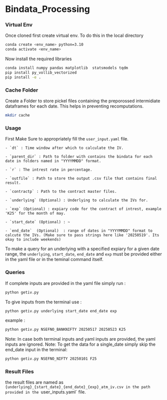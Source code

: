 # Bindata_Processing

### Virtual Env 
Once cloned first create virtual env. To do this in the local directory 
```bash 
conda create <env_name> python=3.10
conda activate <env_name> 
```

Now install the required libraries 
```bash
conda install numpy pandas matplotlib  statsmodels tqdm 
pip install py_vollib_vectorized
pip install -e . 
```

### Cache Folder 

Create a Folder to store pickel files containing the preporossed intermidiate dataframes for each date. This helps in preventing recomputations.
```bash
mkdir cache 
```

### Usage 

First Make Sure to appropriately fill the `user_input.yaml` file. 

	- `dt` : Time window after which to calculate the IV. 

	- `parent_dir` : Path to folder with contains the bindata for each date in folders named in "YYYYMMDD" format. 

	- `r` : The intrest rate in percentage. 

	- `outfile` : Path to store the output .csv file that contains final result. 

	- `contractp` : Path to the contract master files. 

	- `underlying` (Optional) : Underlying to calculate the IVs for.

	- `exp` (Optional) : expiary code for the contract of intrest, example 'K25' for the month of may.

	- `start_date` (Optional) : ~ 

	- `end_date`  (Optional)  : range of dates in "YYYYMMDD" format to calcute the IVs. (Make sure to pass strings here like '20250519'. Its okay to include weekends) 


To make a query for an underlying with a specified expiary for a given date range, the `underlying`, `start_date`, `end_date` and `exp` must be provided either in the yaml file or in the teminal command itself. 

### Queries 

If complete inputs are provided in the yaml file simply run : 
```bash 
python getiv.py 
``` 

To give inputs from the terminal use : 
```bash 
python getiv.py underlying start_date end_date exp
```
example : 
```bash 
python getiv.py NSEFNO_BANKNIFTY 20250517 20250523 K25
``` 

Note: In case both terminal inputs and yaml inputs are provided, the yaml inputs are ignored. 
Note: To get the data for a single_date simply skip the end_date input in the terminal: 
```bash 
python getiv.py NSEFNO_NIFTY 20250101 F25
``` 

### Result Files 

the result files are named as `{underlying}_{start_date}_{end_date}_{exp}_atm_iv.csv in the path provided in the `user_inputs.yaml` file. 
 
